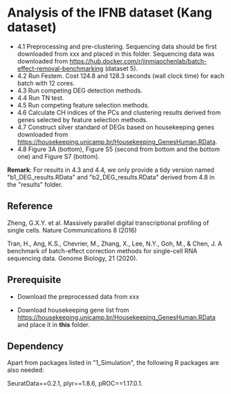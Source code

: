 # Analysis of the IFNB dataset (Kang dataset)

- 4.1 Preprocessing and pre-clustering. Sequencing data should be first downloaded from xxx and placed in this folder. Sequencing data was downloaded from https://hub.docker.com/r/jinmiaochenlab/batch-effect-removal-benchmarking (dataset 5).
- 4.2 Run Festem. Cost 124.8 and 128.3 seconds (wall clock time) for each batch with 12 cores.
- 4.3 Run competing DEG detection methods.
- 4.4 Run TN test.
- 4.5 Run competing feature selection methods.
- 4.6 Calculate CH indices of the PCs and clustering results derived from genes selected by feature selection methods.
- 4.7 Construct silver standard of DEGs based on housekeeping genes downloaded from https://housekeeping.unicamp.br/Housekeeping_GenesHuman.RData.
- 4.8 Figure 3A (bottom), Figure S5 (second from bottom and the bottom one) and Figure S7 (bottom).

**Remark**: For results in 4.3 and 4.4, we only provide a tidy version named "b1_DEG_results.RData" and "b2_DEG_results.RData" derived from 4.8 in the "results" folder.

## Reference

Zheng, G.X.Y. et al. Massively parallel digital transcriptional profiling of single cells. Nature Communications 8 (2016)

Tran, H., Ang, K.S., Chevrier, M., Zhang, X., Lee, N.Y., Goh, M., & Chen, J. A benchmark of batch-effect correction methods for single-cell RNA sequencing data. Genome Biology, 21 (2020).

## Prerequisite

- Download the preprocessed data from xxx

- Download housekeeping gene list from https://housekeeping.unicamp.br/Housekeeping_GenesHuman.RData and place it in **this** folder.

## Dependency

Apart from packages listed in "1_Simulation", the following R packages are also needed:

SeuratData==0.2.1, plyr==1.8.6, pROC==1.17.0.1.
